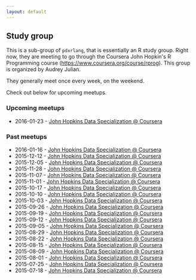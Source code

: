 ```yaml
---
layout: default
---
```


## Study group

This is a sub-group of `pdxrlang`, that is essentially an R study group. Right now, they are meeting to go through the Coursera John Hopkin's R Programming course (https://www.coursera.org/course/rprog). This group is organized by Audrey Julian.

They generally meet once every week, on the weekend.

Check out below for upcoming meetups.

### Upcoming meetups

* 2016-01-23 - [John Hopkins Data Specialization @ Coursera](http://www.meetup.com/portland-r-user-group/events/228170325/)

### Past meetups

* 2016-01-16 - [John Hopkins Data Specialization @ Coursera](http://www.meetup.com/portland-r-user-group/events/227415321/)
* 2015-12-12 - [John Hopkins Data Specialization @ Coursera](http://www.meetup.com/portland-r-user-group/events/227286722/)
* 2015-12-05 - [John Hopkins Data Specialization @ Coursera](http://www.meetup.com/portland-r-user-group/events/227080789/)
* 2015-11-28 - [John Hopkins Data Specialization @ Coursera](http://www.meetup.com/portland-r-user-group/events/226952860/)
* 2015-11-07 - [John Hopkins Data Specialization @ Coursera](http://www.meetup.com/portland-r-user-group/events/226502873/)
* 2015-11-01 - [John Hopkins Data Specialization @ Coursera](http://www.meetup.com/portland-r-user-group/events/226399409/)
* 2015-10-17 - [John Hopkins Data Specialization @ Coursera](http://www.meetup.com/portland-r-user-group/events/225976512/)
* 2015-10-10 - [John Hopkins Data Specialization @ Coursera](http://www.meetup.com/portland-r-user-group/events/225815117/)
* 2015-10-03 - [John Hopkins Data Specialization @ Coursera](http://www.meetup.com/portland-r-user-group/events/225662958/)
* 2015-09-26 - [John Hopkins Data Specialization @ Coursera](http://www.meetup.com/portland-r-user-group/events/225524674/)
* 2015-09-19 - [John Hopkins Data Specialization @ Coursera](http://www.meetup.com/portland-r-user-group/events/225315374/)
* 2015-09-12 - [John Hopkins Data Specialization @ Coursera](http://www.meetup.com/portland-r-user-group/events/225210391/)
* 2015-09-05 - [John Hopkins Data Specialization @ Coursera](http://www.meetup.com/portland-r-user-group/events/225004711/)
* 2015-08-29 - [John Hopkins Data Specialization @ Coursera](http://www.meetup.com/portland-r-user-group/events/224830992/)
* 2015-08-22 - [John Hopkins Data Specialization @ Coursera](http://www.meetup.com/portland-r-user-group/events/224662323/)
* 2015-08-15 - [John Hopkins Data Specialization @ Coursera](http://www.meetup.com/portland-r-user-group/events/224536578/)
* 2015-08-09 - [John Hopkins Data Specialization @ Coursera](http://www.meetup.com/portland-r-user-group/events/224359377/)
* 2015-08-01 - [John Hopkins Data Specialization @ Coursera](http://www.meetup.com/portland-r-user-group/events/224175056/)
* 2015-07-25 - [John Hopkins Data Specialization @ Coursera](http://www.meetup.com/portland-r-user-group/events/224025283/)
* 2015-07-18 - [John Hopkins Data Specialization @ Coursera](http://www.meetup.com/portland-r-user-group/events/223194585/)
